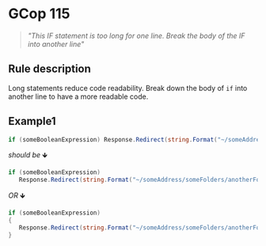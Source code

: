 ﻿# GCop 115

> *"This IF statement is too long for one line. Break the body of the IF into another line"*

## Rule description

Long statements reduce code readability. Break down the body of `if` into another line to have a more readable code.

## Example1

```csharp
if (someBooleanExpression) Response.Redirect(string.Format("~/someAddress/someFolders/anotherFolder/{0}/", CurrentShop.Domain));
```

*should be* 🡻

```csharp
if (someBooleanExpression)
   Response.Redirect(string.Format("~/someAddress/someFolders/anotherFolder/{0}/", CurrentShop.Domain));
```
*OR* 🡻

```csharp
if (someBooleanExpression)
{
   Response.Redirect(string.Format("~/someAddress/someFolders/anotherFolder/{0}/", CurrentShop.Domain));
}
```
